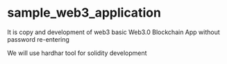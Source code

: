 # sample_web3_application
It is copy and development of web3 basic
Web3.0 Blockchain App without password re-entering

We will use hardhar tool for solidity development
